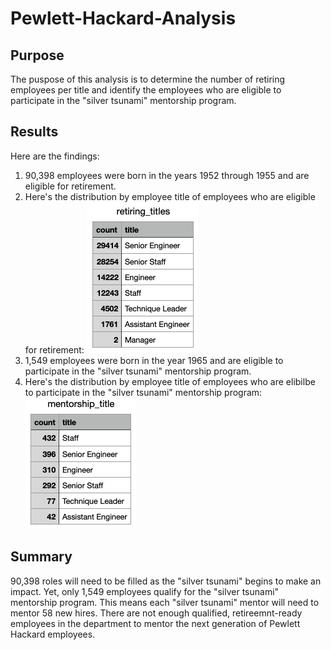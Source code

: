 # Pewlett-Hackard-Analysis

## Purpose
The puspose of this analysis is to determine the number of retiring employees per title and identify the employees who are eligible to participate in the "silver tsunami" mentorship program. 

## Results
Here are the findings: 
1. 90,398 employees were born in the years 1952 through 1955 and are eligible for retirement. 
2. Here's the distribution by employee title of employees who are eligible for retirement: 
![](retiring_titles.png)
3. 1,549 employees were born in the year 1965 and are eligible to participate in the "silver tsunami" mentorship program. 
4. Here's the distribution by employee title of employees who are elibilbe to participate in the "silver tsunami" mentorship program:
![](mentorship_titles.png)

## Summary
90,398 roles will need to be filled as the "silver tsunami" begins to make an impact. Yet, only 1,549 employees qualify for the "silver tsunami" mentorship program. This means each "silver tsunami" mentor will need to mentor 58 new hires. There are not enough qualified, retireemnt-ready employees in the department to mentor the next generation of Pewlett Hackard employees.  
